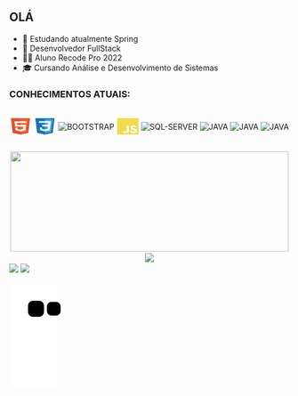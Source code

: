 ## OLÁ

- 🌱 Estudando atualmente Spring
- 🧠 Desenvolvedor FullStack
- 👨🏿 Aluno Recode Pro 2022
- 🎓 Cursando Análise e Desenvolvimento de Sistemas

### CONHECIMENTOS ATUAIS:

<div style="display: inline_block"><br>
  <img align="center" alt="HTML" height="30" width="40" src="https://raw.githubusercontent.com/devicons/devicon/master/icons/html5/html5-original.svg">
  <img align="center" alt="RCSS" height="30" width="40" src="https://raw.githubusercontent.com/devicons/devicon/master/icons/css3/css3-original.svg">
  <img align="center" alt="BOOTSTRAP" height="30" width="40"  src="https://cdn.jsdelivr.net/gh/devicons/devicon/icons/bootstrap/bootstrap-original-wordmark.svg">
  <img align="center" alt="JS" height="30" width="40" src="https://raw.githubusercontent.com/devicons/devicon/master/icons/javascript/javascript-plain.svg">
  <img align="center" alt="SQL-SERVER" height="30" width="40" src="https://cdn.jsdelivr.net/gh/devicons/devicon/icons/microsoftsqlserver/microsoftsqlserver-plain-wordmark.svg">
 <img align="center" alt="JAVA" height="30" width="40" src="https://cdn.jsdelivr.net/gh/devicons/devicon/icons/java/java-original-wordmark.svg">
 <img align="center" alt="JAVA" height="50" width="40" src="https://cdn.jsdelivr.net/gh/devicons/devicon/icons/react/react-original-wordmark.svg">
 <img align="center" alt="JAVA" height="50" width="40" src="https://cdn.jsdelivr.net/gh/devicons/devicon/icons/spring/spring-plain-wordmark.svg">
        
</div>
  
  
  ##
  
  <div align="center">
  <a href="https://github.com/GuiAmerico">
  <img height="180em" width="500px" src="https://github-readme-stats.vercel.app/api?username=GuiAmerico&show_icons=true&theme=dracula&include_all_commits=true&count_private=true"/>
  <img height="180em" src="https://github-readme-stats.vercel.app/api/top-langs/?username=GuiAmerico&layout=compact&langs_count=7&theme=dracula"/>
</div>
  
 
<div> 
  <a href = "mailto:guilhermao127@gmail.com"><img src="https://img.shields.io/badge/-Gmail-%23333?style=for-the-badge&logo=gmail&logoColor=white" target="_blank"></a>
  <a href="https://www.linkedin.com/in/guilherme-am%C3%A9rico-188b5b235/" target="_blank"><img src="https://img.shields.io/badge/-LinkedIn-%230077B5?style=for-the-badge&logo=linkedin&logoColor=white" target="_blank"></a> 
 
  ![Snake animation](https://github.com/GuiAmerico/GuiAmerico/blob/output/github-contribution-grid-snake.svg)
 
</div>

